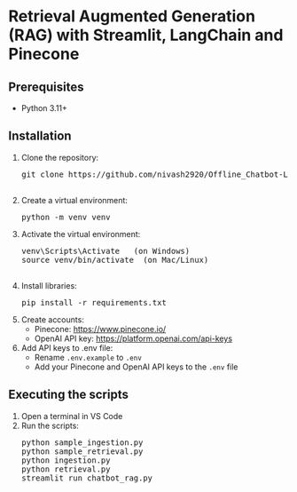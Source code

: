 <h1>Retrieval Augmented Generation (RAG) with Streamlit, LangChain and Pinecone</h1>

<h2>Prerequisites</h2>
<ul>
  <li>Python 3.11+</li>
</ul>

<h2>Installation</h2>
<ol>
  <li>
    Clone the repository:
    <pre>
git clone https://github.com/nivash2920/Offline_Chatbot-LangChain-Pinecone-Ollama-RAG.git
    </pre>
  </li>
  <li>
    Create a virtual environment:
    <pre>python -m venv venv</pre>
  </li>
  <li>
    Activate the virtual environment:
    <pre>
venv\Scripts\Activate   (on Windows)
source venv/bin/activate  (on Mac/Linux)
    </pre>
  </li>
  <li>
    Install libraries:
    <pre>pip install -r requirements.txt</pre>
  </li>
  <li>
    Create accounts:
    <ul>
      <li>Pinecone: <a href="https://www.pinecone.io/">https://www.pinecone.io/</a></li>
      <li>OpenAI API key: <a href="https://platform.openai.com/api-keys">https://platform.openai.com/api-keys</a></li>
    </ul>
  </li>
  <li>
    Add API keys to .env file:
    <ul>
      <li>Rename <code>.env.example</code> to <code>.env</code></li>
      <li>Add your Pinecone and OpenAI API keys to the <code>.env</code> file</li>
    </ul>
  </li>
</ol>

<h2>Executing the scripts</h2>
<ol>
  <li>Open a terminal in VS Code</li>
  <li>Run the scripts:
    <pre>
python sample_ingestion.py
python sample_retrieval.py
python ingestion.py
python retrieval.py
streamlit run chatbot_rag.py
    </pre>
  </li>
</ol>

